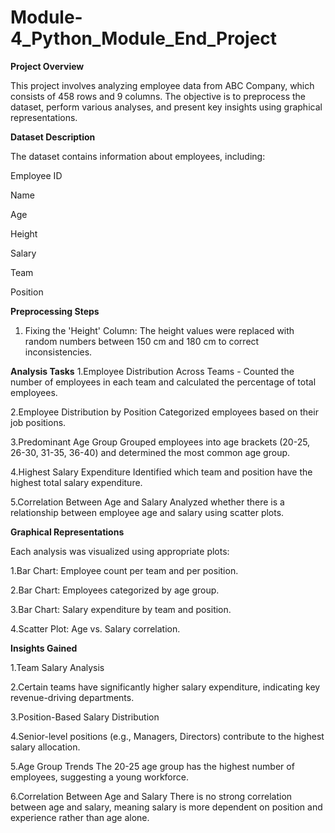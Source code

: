 # Module-4_Python_Module_End_Project

**Project Overview**

This project involves analyzing employee data from ABC Company, which consists of 458 rows and 9 columns. The objective is to preprocess the dataset, perform various analyses, and present key insights using graphical representations.

**Dataset Description**

The dataset contains information about employees, including:

Employee ID

Name

Age

Height

Salary

Team

Position

**Preprocessing Steps**
1) Fixing the 'Height' Column: The height values were replaced with random numbers between 150 cm and 180 cm to correct inconsistencies.


**Analysis Tasks**
1.Employee Distribution Across Teams -
Counted the number of employees in each team and calculated the percentage of total employees.

2.Employee Distribution by Position
Categorized employees based on their job positions.

3.Predominant Age Group
Grouped employees into age brackets (20-25, 26-30, 31-35, 36-40) and determined the most common age group.

4.Highest Salary Expenditure
Identified which team and position have the highest total salary expenditure.

5.Correlation Between Age and Salary
Analyzed whether there is a relationship between employee age and salary using scatter plots.

**Graphical Representations**

Each analysis was visualized using appropriate plots:

1.Bar Chart: Employee count per team and per position.

2.Bar Chart: Employees categorized by age group.

3.Bar Chart: Salary expenditure by team and position.

4.Scatter Plot: Age vs. Salary correlation.


**Insights Gained**

1.Team Salary Analysis

2.Certain teams have significantly higher salary expenditure, indicating key revenue-driving departments.

3.Position-Based Salary Distribution

4.Senior-level positions (e.g., Managers, Directors) contribute to the highest salary allocation.

5.Age Group Trends
The 20-25 age group has the highest number of employees, suggesting a young workforce.

6.Correlation Between Age and Salary
There is no strong correlation between age and salary, meaning salary is more dependent on position and experience rather than age alone.
